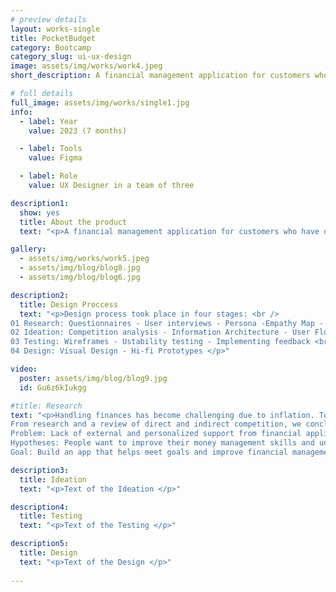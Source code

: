 ```yaml
---
# preview details
layout: works-single
title: PocketBudget
category: Bootcamp
category_slug: ui-ux-design
image: assets/img/works/work4.jpeg
short_description: A financial management application for customers who have difficulty controlling their budget and want to improve it.

# full details
full_image: assets/img/works/single1.jpg
info:
  - label: Year
    value: 2023 (7 months)

  - label: Tools
    value: Figma

  - label: Role
    value: UX Designer in a team of three

description1:
  show: yes
  title: About the product
  text: "<p>A financial management application for customers who have difficulty controlling their budget and want to improve it.</p>"

gallery:
  - assets/img/works/work5.jpeg
  - assets/img/blog/blog8.jpg
  - assets/img/blog/blog6.jpg

description2:
  title: Design Proccess
  text: "<p>Design process took place in four stages: <br />
01 Research: Questionnaires - User interviews - Persona -Empathy Map - User Journey Map <br />
02 Ideation: Competition analysis - Information Architecture - User Flow <br />
03 Testing: Wireframes - Ustability testing - Implementing feedback <br />
04 Design: Visual Design - Hi-fi Prototypes </p>"

video:
  poster: assets/img/blog/blog9.jpg
  id: Gu6z6kIukgg

#title: Research
text: "<p>Handling finances has become challenging due to inflation. To help people organize their finances better our team worked on application which can provide comprehensive solutions, personalized advice, and external support in their management. <br />
From research and a review of direct and indirect competition, we concluded that these applications do not offer user support, which formed the basis of our hypothesis. <br />
Problem: Lack of external and personalized support from financial applications <br />
Hypotheses: People want to improve their money management skills and understand money management better. <br />
Goal: Build an app that helps meet goals and improve financial management process while educating the user.</p>"

description3:
  title: Ideation
  text: "<p>Text of the Ideation </p>"

description4:
  title: Testing
  text: "<p>Text of the Testing </p>"

description5:
  title: Design
  text: "<p>Text of the Design </p>"
  
---
```

